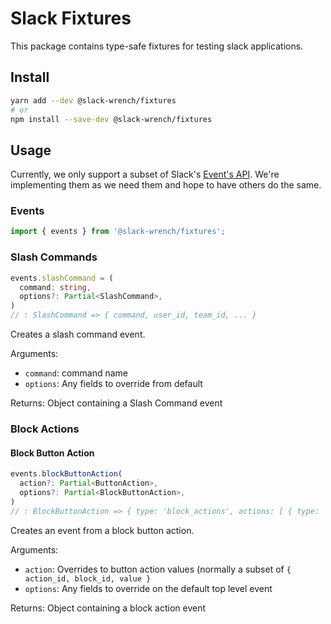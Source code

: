 # Slack Fixtures

This package contains type-safe fixtures for testing slack applications.

## Install

```bash
yarn add --dev @slack-wrench/fixtures
# or
npm install --save-dev @slack-wrench/fixtures
```

## Usage

Currently, we only support a subset of Slack's [Event's API](https://api.slack.com/events-api). We're implementing them as we need them and hope to have others do the same.

### Events

```typescript
import { events } from '@slack-wrench/fixtures';
```

### Slash Commands

```typescript
events.slashCommand = (
  command: string,
  options?: Partial<SlashCommand>,
)
// : SlashCommand => { command, user_id, team_id, ... }
```

Creates a slash command event.

Arguments:

- `command`: command name
- `options`: Any fields to override from default

Returns:
Object containing a Slash Command event

### Block Actions

#### Block Button Action

```typescript
events.blockButtonAction(
  action?: Partial<ButtonAction>,
  options?: Partial<BlockButtonAction>,
)
// : BlockButtonAction => { type: 'block_actions', actions: [ { type: 'button', ...} ], user, ... }
```

Creates an event from a block button action.

Arguments:

- `action`: Overrides to button action values (normally a subset of `{ action_id, block_id, value }`
- `options`: Any fields to override on the default top level event

Returns:
Object containing a block action event

